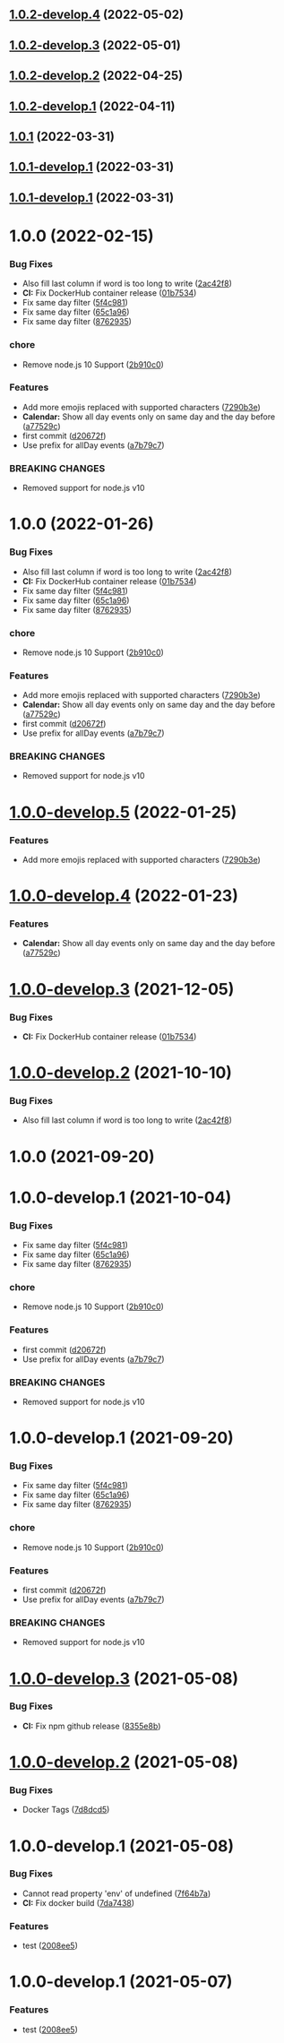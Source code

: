 ## [1.0.2-develop.4](https://github.com/sebbo2002/vestaboard2mqtt/compare/v1.0.2-develop.3...v1.0.2-develop.4) (2022-05-02)

## [1.0.2-develop.3](https://github.com/sebbo2002/vestaboard2mqtt/compare/v1.0.2-develop.2...v1.0.2-develop.3) (2022-05-01)

## [1.0.2-develop.2](https://github.com/sebbo2002/vestaboard2mqtt/compare/v1.0.2-develop.1...v1.0.2-develop.2) (2022-04-25)

## [1.0.2-develop.1](https://github.com/sebbo2002/vestaboard2mqtt/compare/v1.0.1...v1.0.2-develop.1) (2022-04-11)

## [1.0.1](https://github.com/sebbo2002/vestaboard2mqtt/compare/v1.0.0...v1.0.1) (2022-03-31)

## [1.0.1-develop.1](https://github.com/sebbo2002/vestaboard2mqtt/compare/v1.0.0...v1.0.1-develop.1) (2022-03-31)

## [1.0.1-develop.1](https://github.com/sebbo2002/vestaboard2mqtt/compare/v1.0.0...v1.0.1-develop.1) (2022-03-31)

# 1.0.0 (2022-02-15)


### Bug Fixes

* Also fill last column if word is too long to write ([2ac42f8](https://github.com/sebbo2002/vestaboard2mqtt/commit/2ac42f8238df0eb893c055d55483005e6504319f))
* **CI:** Fix DockerHub container release ([01b7534](https://github.com/sebbo2002/vestaboard2mqtt/commit/01b753406d1f1ef24a949c7d7b946d99b779d013))
* Fix same day filter ([5f4c981](https://github.com/sebbo2002/vestaboard2mqtt/commit/5f4c9813205e2ccb2ec649efdce3ec10269adb61))
* Fix same day filter ([65c1a96](https://github.com/sebbo2002/vestaboard2mqtt/commit/65c1a9619df8c6061efa5e6f30f37cf532bf1e83))
* Fix same day filter ([8762935](https://github.com/sebbo2002/vestaboard2mqtt/commit/8762935c7c124c181c221d7f59ca020e93bd8245))


### chore

* Remove node.js 10 Support ([2b910c0](https://github.com/sebbo2002/vestaboard2mqtt/commit/2b910c09bc8a41085fc4472159494d8738d5521e))


### Features

* Add more emojis replaced with supported characters ([7290b3e](https://github.com/sebbo2002/vestaboard2mqtt/commit/7290b3e7a0a7fb0cc64e6eb0630219288a3c9366))
* **Calendar:** Show all day events only on same day and the day before ([a77529c](https://github.com/sebbo2002/vestaboard2mqtt/commit/a77529c97d94b930e90e64bcbbd7a1a7fe60d156))
* first commit ([d20672f](https://github.com/sebbo2002/vestaboard2mqtt/commit/d20672f8fe702162dbadccfe2561f06f04a1136b))
* Use prefix for allDay events ([a7b79c7](https://github.com/sebbo2002/vestaboard2mqtt/commit/a7b79c792e2f050360b94e205866b190693570c1))


### BREAKING CHANGES

* Removed support for node.js v10

# 1.0.0 (2022-01-26)


### Bug Fixes

* Also fill last column if word is too long to write ([2ac42f8](https://github.com/sebbo2002/vestaboard2mqtt/commit/2ac42f8238df0eb893c055d55483005e6504319f))
* **CI:** Fix DockerHub container release ([01b7534](https://github.com/sebbo2002/vestaboard2mqtt/commit/01b753406d1f1ef24a949c7d7b946d99b779d013))
* Fix same day filter ([5f4c981](https://github.com/sebbo2002/vestaboard2mqtt/commit/5f4c9813205e2ccb2ec649efdce3ec10269adb61))
* Fix same day filter ([65c1a96](https://github.com/sebbo2002/vestaboard2mqtt/commit/65c1a9619df8c6061efa5e6f30f37cf532bf1e83))
* Fix same day filter ([8762935](https://github.com/sebbo2002/vestaboard2mqtt/commit/8762935c7c124c181c221d7f59ca020e93bd8245))


### chore

* Remove node.js 10 Support ([2b910c0](https://github.com/sebbo2002/vestaboard2mqtt/commit/2b910c09bc8a41085fc4472159494d8738d5521e))


### Features

* Add more emojis replaced with supported characters ([7290b3e](https://github.com/sebbo2002/vestaboard2mqtt/commit/7290b3e7a0a7fb0cc64e6eb0630219288a3c9366))
* **Calendar:** Show all day events only on same day and the day before ([a77529c](https://github.com/sebbo2002/vestaboard2mqtt/commit/a77529c97d94b930e90e64bcbbd7a1a7fe60d156))
* first commit ([d20672f](https://github.com/sebbo2002/vestaboard2mqtt/commit/d20672f8fe702162dbadccfe2561f06f04a1136b))
* Use prefix for allDay events ([a7b79c7](https://github.com/sebbo2002/vestaboard2mqtt/commit/a7b79c792e2f050360b94e205866b190693570c1))


### BREAKING CHANGES

* Removed support for node.js v10

# [1.0.0-develop.5](https://github.com/sebbo2002/vestaboard2mqtt/compare/v1.0.0-develop.4...v1.0.0-develop.5) (2022-01-25)


### Features

* Add more emojis replaced with supported characters ([7290b3e](https://github.com/sebbo2002/vestaboard2mqtt/commit/7290b3e7a0a7fb0cc64e6eb0630219288a3c9366))

# [1.0.0-develop.4](https://github.com/sebbo2002/vestaboard2mqtt/compare/v1.0.0-develop.3...v1.0.0-develop.4) (2022-01-23)


### Features

* **Calendar:** Show all day events only on same day and the day before ([a77529c](https://github.com/sebbo2002/vestaboard2mqtt/commit/a77529c97d94b930e90e64bcbbd7a1a7fe60d156))

# [1.0.0-develop.3](https://github.com/sebbo2002/vestaboard2mqtt/compare/v1.0.0-develop.2...v1.0.0-develop.3) (2021-12-05)


### Bug Fixes

* **CI:** Fix DockerHub container release ([01b7534](https://github.com/sebbo2002/vestaboard2mqtt/commit/01b753406d1f1ef24a949c7d7b946d99b779d013))

# [1.0.0-develop.2](https://github.com/sebbo2002/vestaboard2mqtt/compare/v1.0.0-develop.1...v1.0.0-develop.2) (2021-10-10)


### Bug Fixes

* Also fill last column if word is too long to write ([2ac42f8](https://github.com/sebbo2002/vestaboard2mqtt/commit/2ac42f8238df0eb893c055d55483005e6504319f))

# 1.0.0 (2021-09-20)

# 1.0.0-develop.1 (2021-10-04)


### Bug Fixes

* Fix same day filter ([5f4c981](https://github.com/sebbo2002/vestaboard2mqtt/commit/5f4c9813205e2ccb2ec649efdce3ec10269adb61))
* Fix same day filter ([65c1a96](https://github.com/sebbo2002/vestaboard2mqtt/commit/65c1a9619df8c6061efa5e6f30f37cf532bf1e83))
* Fix same day filter ([8762935](https://github.com/sebbo2002/vestaboard2mqtt/commit/8762935c7c124c181c221d7f59ca020e93bd8245))


### chore

* Remove node.js 10 Support ([2b910c0](https://github.com/sebbo2002/vestaboard2mqtt/commit/2b910c09bc8a41085fc4472159494d8738d5521e))


### Features

* first commit ([d20672f](https://github.com/sebbo2002/vestaboard2mqtt/commit/d20672f8fe702162dbadccfe2561f06f04a1136b))
* Use prefix for allDay events ([a7b79c7](https://github.com/sebbo2002/vestaboard2mqtt/commit/a7b79c792e2f050360b94e205866b190693570c1))


### BREAKING CHANGES

* Removed support for node.js v10

# 1.0.0-develop.1 (2021-09-20)


### Bug Fixes

* Fix same day filter ([5f4c981](https://github.com/sebbo2002/vestaboard2mqtt/commit/5f4c9813205e2ccb2ec649efdce3ec10269adb61))
* Fix same day filter ([65c1a96](https://github.com/sebbo2002/vestaboard2mqtt/commit/65c1a9619df8c6061efa5e6f30f37cf532bf1e83))
* Fix same day filter ([8762935](https://github.com/sebbo2002/vestaboard2mqtt/commit/8762935c7c124c181c221d7f59ca020e93bd8245))


### chore

* Remove node.js 10 Support ([2b910c0](https://github.com/sebbo2002/vestaboard2mqtt/commit/2b910c09bc8a41085fc4472159494d8738d5521e))


### Features

* first commit ([d20672f](https://github.com/sebbo2002/vestaboard2mqtt/commit/d20672f8fe702162dbadccfe2561f06f04a1136b))
* Use prefix for allDay events ([a7b79c7](https://github.com/sebbo2002/vestaboard2mqtt/commit/a7b79c792e2f050360b94e205866b190693570c1))


### BREAKING CHANGES

* Removed support for node.js v10

# [1.0.0-develop.3](https://github.com/sebbo2002/js-template-test/compare/v1.0.0-develop.2...v1.0.0-develop.3) (2021-05-08)


### Bug Fixes

* **CI:** Fix npm github release ([8355e8b](https://github.com/sebbo2002/js-template-test/commit/8355e8b3658b534ad359d03147d6b6d559de3340))

# [1.0.0-develop.2](https://github.com/sebbo2002/js-template-test/compare/v1.0.0-develop.1...v1.0.0-develop.2) (2021-05-08)


### Bug Fixes

* Docker Tags ([7d8dcd5](https://github.com/sebbo2002/js-template-test/commit/7d8dcd579f3d796e6a07d77e7da8700eb44a4ce0))

# 1.0.0-develop.1 (2021-05-08)


### Bug Fixes

* Cannot read property 'env' of undefined ([7f64b7a](https://github.com/sebbo2002/js-template-test/commit/7f64b7a9c3b8f42dd3f608be0251fa1fdaad32d8))
* **CI:** Fix docker build ([7da7438](https://github.com/sebbo2002/js-template-test/commit/7da74380621eed1134a87d0c01d4da8b45e58525))


### Features

* test ([2008ee5](https://github.com/sebbo2002/js-template-test/commit/2008ee563dab2203ac6c51d55e06631af86b58b2))

# 1.0.0-develop.1 (2021-05-07)


### Features

* test ([2008ee5](https://github.com/sebbo2002/js-template-test/commit/2008ee563dab2203ac6c51d55e06631af86b58b2))
